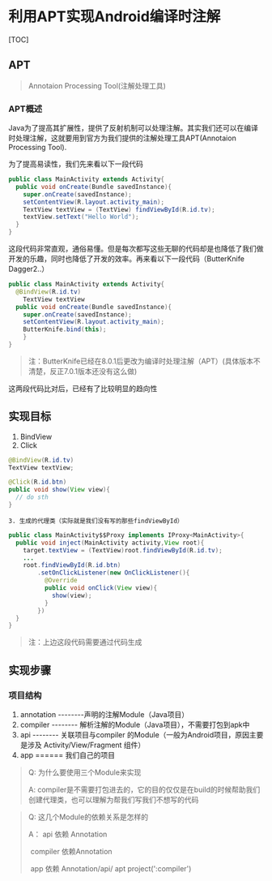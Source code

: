 # 利用APT实现Android编译时注解

[TOC]

## APT

> Annotaion Processing Tool(注解处理工具)

### APT概述

Java为了提高其扩展性，提供了反射机制可以处理注解。其实我们还可以在编译时处理注解，这就要用到官方为我们提供的注解处理工具APT(Annotaion Processing Tool).

为了提高易读性，我们先来看以下一段代码

```java
public class MainActivity extends Activity{
  public void onCreate(Bundle savedInstance){
    super.onCreate(savedInstance);
    setContentView(R.layout.activity_main);
    TextView textView = (TextView) findViewById(R.id.tv);
    textView.setText("Hello World");
  }
}
```

这段代码非常直观，通俗易懂。但是每次都写这些无聊的代码却是也降低了我们做开发的乐趣，同时也降低了开发的效率。再来看以下一段代码（ButterKnife Dagger2..）

```java
public class MainActivity extends Activity{
  @BindView(R.id.tv)
    TextView textView
  public void onCreate(Bundle savedInstance){
    super.onCreate(savedInstance);
    setContentView(R.layout.activity_main);
    ButterKnife.bind(this);
    }
}
```

> 注：ButterKnife已经在8.0.1后更改为编译时处理注解（APT）(具体版本不清楚，反正7.0.1版本还没有这么做)

这两段代码比对后，已经有了比较明显的趋向性

## 实现目标

1. BindView
2. Click

```java
@BindView(R.id.tv)
TextView textView;

@Click(R.id.btn)
public void show(View view){
  // do sth
}
```

 	3. 生成的代理类（实际就是我们没有写的那些findViewById）

```java
public class MainActivity$$Proxy implements IProxy<MainActivity>{
  public void inject(MainActivity activity,View root){
    target.textView = (TextView)root.findViewById(R.id.tv);
    ...
    root.findViewById(R.id.btn)
        .setOnClickListener(new OnClickListener(){
          @Override
          public void onClick(View view){
            show(view);
          }
        })
  }
}
```

> 注：上边这段代码需要通过代码生成

## 实现步骤

### 项目结构

1. annotation --------声明的注解Module（Java项目）
2. compiler     -------- 解析注解的Module（Java项目），不需要打包到apk中
3. api                -------- 关联项目与compiler 的Module（一般为Android项目，原因主要是涉及 Activity/View/Fragment 组件）
4. app               ====== 我们自己的项目

> Q: 为什么要使用三个Module来实现
>
> A: compiler是不需要打包进去的，它的目的仅仅是在build的时候帮助我们创建代理类，也可以理解为帮我们写我们不想写的代码



> Q: 这几个Module的依赖关系是怎样的
>
> A： api 依赖 Annotation
>
> ​        compiler 依赖Annotation
>
> ​       app 依赖 Annotation/api/ apt project(':compiler')